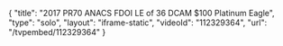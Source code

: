 {
    "title": "2017 PR70 ANACS FDOI LE of 36 DCAM $100 Platinum Eagle",
    "type": "solo",
    "layout": "iframe-static",
    "videoId": "112329364",
    "url": "\/tvpembed\/112329364"
}